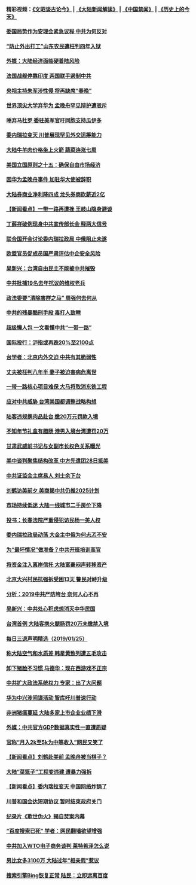 #### 精彩视频：[《文昭谈古论今》](https://github.com/gfw-breaker/wenzhao/blob/master/README.md?t=01270930) | [《大陆新闻解读》](https://github.com/gfw-breaker/ntdtv-comedy/blob/master/README.md?t=01270930) | [《中国禁闻》](https://github.com/gfw-breaker/ntdtv-news/blob/master/README.md?t=01270930) | [《历史上的今天》](https://github.com/gfw-breaker/today-in-history/blob/master/README.md?t=01270930) 

#### [委国局势作为安理会紧急议程 中共为何反对](../pages/nsc413/n11005469.md?t=01270930) 

#### [“防止外出打工”山东农民遭枉判四年入狱](../pages/nsc413/n11004258.md?t=01270930) 

#### [外媒：大陆经济面临硬着陆风险](../pages/nsc413/n11005134.md?t=01270930) 

#### [法国战舰停靠印度 两国联手遏制中共](../pages/nsc413/n11005288.md?t=01270930) 


#### [央视主持朱军涉性侵 将再缺席“春晚”](../pages/nsc413/n11005081.md?t=01270930) 

#### [世界顶尖大学弃华为 孟晚舟罕见辩护遭驳斥](../pages/nsc413/n11004889.md?t=01270930) 

#### [唾弃马杜罗 委驻美军官吁同胞支持瓜伊多](../pages/nsc413/n11004923.md?t=01270930) 

#### [委内瑞拉变天 川普展现罕见外交运筹能力](../pages/nsc413/n11004848.md?t=01270930) 

#### [大陆牛羊肉价格坐上火箭 蔬菜连涨七周](../pages/nsc413/n11004726.md?t=01270930) 

#### [美国立国原则之十五：确保自由市场经济](../pages/nsc413/n10957715.md?t=01270930) 

#### [因华为孟晚舟事件 加驻华大使被辞职](../pages/nsc413/n11004706.md?t=01270930) 

#### [大陆券商业净利降四成 龙头券商砍薪近2亿](../pages/nsc413/n11004659.md?t=01270930) 

#### [【新闻看点】一带一路再遭挫 王岐山隐身避谈](../pages/nsc413/n11004511.md?t=01270930) 

#### [丁薛祥破例现身中共宣传部长会 释两大信号](../pages/nsc413/n11004650.md?t=01270930) 

#### [联合国开会讨论委内瑞拉政局 中俄阻止未遂](../pages/nsc413/n11004660.md?t=01270930) 

#### [欧盟官员促成员国严肃评估中企安全风险](../pages/nsc413/n11004719.md?t=01270930) 

#### [吴新兴：台湾自由民主不能被中共摧毁](../pages/nsc413/n11003471.md?t=01270930) 

#### [中共批捕19名去年抗议的维权老兵](../pages/nsc413/n11004434.md?t=01270930) 

#### [政法委要“清除害群之马” 周强何去何从](../pages/nsc413/n11004347.md?t=01270930) 

#### [中共的残暴酷刑手段 毒打人致瞎](../pages/nsc413/n11002034.md?t=01270930) 

#### [超级懒人包 一文看懂中共“一带一路”](../pages/nsc413/n11001720.md?t=01270930) 

#### [国际投行：沪指或再跌20%至2100点](../pages/nsc413/n11003875.md?t=01270930) 

#### [台学者：北京内外交迫 中共有其脆弱性](../pages/nsc413/n11004193.md?t=01270930) 


#### [丈夫被枉判八年半 妻子被迫害病危离世](../pages/nsc413/n10999596.md?t=01270930) 

#### [一带一路核心项目难保 大马将取消东铁工程](../pages/nsc413/n11004028.md?t=01270930) 

#### [应对中共威胁 台湾美国都调整战略构想](../pages/nsc413/n11004093.md?t=01270930) 

#### [陆客违规携肉品赴台 缴20万元罚款入境](../pages/nsc413/n11004048.md?t=01270930) 

#### [不知年节礼盒有腊肠 港男入境台湾遭罚20万](../pages/nsc413/n11004027.md?t=01270930) 

#### [甘肃武威前书记与女副市长权色关系曝光](../pages/nsc413/n11003833.md?t=01270930) 

#### [美中谈判聚焦结构改革 中方先遣团28日抵美](../pages/nsc413/n11003280.md?t=01270930) 

#### [中共证监会主席易人 刘士余下台](../pages/nsc413/n11003728.md?t=01270930) 

#### [刘鹤访美前夕 美商揭中共仍推2025计划](../pages/nsc413/n11003676.md?t=01270930) 

#### [市场持续低迷 大陆一线城市二手房价下降](../pages/nsc413/n11003324.md?t=01270930) 

#### [投书：长春法院严重侵犯访民杨一美人权](../pages/nsc413/n11003423.md?t=01270930) 

#### [委内瑞拉政局动荡 大金主中俄为何忐忑不安](../pages/nsc413/n11002551.md?t=01270930) 

#### [为“最坏情况”做准备？中共开班培训高官](../pages/nsc413/n11003319.md?t=01270930) 

#### [将资金注入离岸信托 大陆富豪闷声转移资产](../pages/nsc413/n11003041.md?t=01270930) 

#### [北京大兴村民抗强拆受困13天 警民对峙升级](../pages/nsc413/n11002890.md?t=01270930) 

#### [分析：2019中共严防垮台 奈何人心不再](../pages/nsc413/n10995206.md?t=01270930) 

#### [吴新兴：中共处心积虑想消灭中华民国](../pages/nsc413/n11003257.md?t=01270930) 

#### [台湾首例 大陆客携火腿肠罚20万未缴禁入境](../pages/nsc413/n11003188.md?t=01270930) 

#### [每日三退声明精选（2019/01/25）](../pages/nsc413/n11003242.md?t=01270930) 

#### [称大陆空气和水质差 韩星黄致列遭五毛攻击](../pages/nsc413/n11002240.md?t=01270930) 

#### [卸下猪脸不习惯 马德华：现在西游戏不正宗](../pages/nsc413/n11002467.md?t=01270930) 

#### [中共扩大政法系统权力 专家：出了大问题](../pages/nsc413/n11002894.md?t=01270930) 

#### [华为中兴涉间谍活动 智库吁川普速行动](../pages/nsc413/n11002224.md?t=01270930) 

#### [非洲猪瘟蔓延 大陆多家上市企业业绩下滑](../pages/nsc413/n10999993.md?t=01270930) 

#### [外媒：中共官方GDP数据真实性一直遭质疑](../pages/nsc413/n11002693.md?t=01270930) 

#### [官称“月入2k至5k为中等收入”网民又笑了](../pages/nsc413/n11002665.md?t=01270930) 

#### [【新闻看点】刘鹤赴美前 孟晚舟被当棋子？](../pages/nsc413/n11002303.md?t=01270930) 

#### [大陆“菜篮子”工程变违建 遭暴力强拆](../pages/nsc413/n11002594.md?t=01270930) 

#### [【新闻看点】委内瑞拉变天 中国网络炸锅了](../pages/nsc413/n11002302.md?t=01270930) 

#### [川普和国会达短期协议 暂时结束政府关门](../pages/nsc413/n11002604.md?t=01270930) 

#### [纪录片《欺世伪火》揭自焚案内幕](../pages/nsc413/n11002664.md?t=01270930) 

#### [“百度搜索已死” 学者：网民翻墙欲望增强](../pages/nsc413/n11002524.md?t=01270930) 

#### [中共加入WTO电子商务谈判 莱特希泽怎么说](../pages/nsc413/n11002384.md?t=01270930) 

#### [男比女多3100万 大陆过年“相亲假”惹议](../pages/nsc413/n11002115.md?t=01270930) 

#### [搜索引擎Bing恢复正常 陆民：立即远离百度](../pages/nsc413/n11002305.md?t=01270930) 

